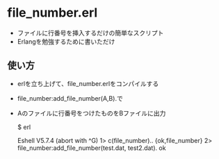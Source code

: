 # file_number.erl
* ファイルに行番号を挿入するだけの簡単なスクリプト
* Erlangを勉強するために書いただけ

## 使い方
* erlを立ち上げて、file_number.erlをコンパイルする
* file_number:add_file_number(A,B).で
* Aのファイルに行番号をつけたものをBファイルに出力

    $ erl
    
    Eshell V5.7.4  (abort with ^G)
    1> c(file_number)..
    {ok,file_number}
    2> file_number:add_file_number(test.dat, test2.dat).
    ok
